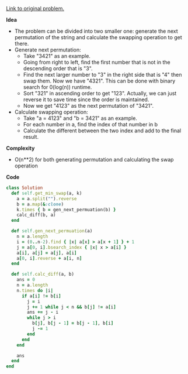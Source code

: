 [Link to original problem.](https://leetcode.com/problems/minimum-adjacent-swaps-to-reach-the-kth-smallest-number/discuss/1200296/ruby-next-permutation)

**Idea**

- The problem can be divided into two smaller one: generate the next permutation of the string and calculate the swapping operation to get there.
- Generate next permutation:
  - Take "3421" as an example.
  - Going from right to left, find the first number that is not in the descending order that is "3".
  - Find the next larger number to "3" in the right side that is "4" then swap them. Now we have "4321". This can be done with binary search for 0(log(n)) runtime.
  - Sort "321" in ascending order to get "123". Actually, we can just reverse it to save time since the order is maintained.
  - Now we get "4123" as the next permutation of "3421".
- Calculate swapping operation:
  - Take "a = 4123" and "b = 3421" as an example.
  - For each number in a, find the index of that number in b
  - Calculate the different between the two index and add to the final result.

**Complexity**

- O(n**2) for both generating permutation and calculating the swap operation

**Code**

```ruby
class Solution
  def self.get_min_swap(a, k)
    a = a.split("").reverse
    b = a.map(&:clone)
    k.times { b = gen_next_permuation(b) }
    calc_diff(b, a)
  end

  def self.gen_next_permuation(a)
    n = a.length
    i = (0..n-2).find { |x| a[x] > a[x + 1] } + 1
    j = a[0, i].bsearch_index { |x| x > a[i] }
    a[i], a[j] = a[j], a[i]
    a[0, i].reverse + a[i, n]
  end

  def self.calc_diff(a, b)
    ans = 0
    n = a.length
    n.times do |i|
      if a[i] != b[i]
        j = i
        j += 1 while j < n && b[j] != a[i]
        ans += j - i
        while j > i
          b[j], b[j - 1] = b[j - 1], b[i]
          j -= 1
        end
      end
    end

    ans
  end
end
```
